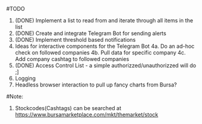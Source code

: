 #TODO
1. (DONE) Implement a list to read from and iterate through all items in the list
2. (DONE) Create and integrate Telegram Bot for sending alerts
3. (DONE) Implement threshold based notifications
4. Ideas for interactive components for the Telegram Bot
	4a. Do an ad-hoc check on followed companies
	4b. Pull data for specific company
	4c. Add company cashtag to followed companies
5. (DONE) Access Control List - a simple authorizzed/unauthorizzed will do ;]
6. Logging
7. Headless browser interaction to pull up fancy charts from Bursa?

#Note:
1. Stockcodes(Cashtags) can be searched at https://www.bursamarketplace.com/mkt/themarket/stock
